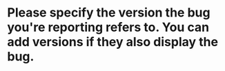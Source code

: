 # Please specify the version the bug you're reporting refers to. You can add versions if they also display the bug.
